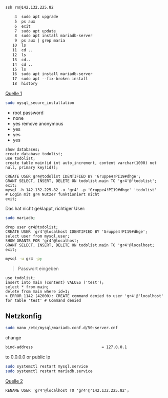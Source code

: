 ```cmd
ssh rn@142.132.225.82
```

```txt
    4  sudo apt upgrade
    5  ps aux
    6  exit
    7  sudo apt update
    8  sudo apt install mariadb-server
    9  ps aux | grep maria
   10  ls
   11  cd ..
   12  ls
   13  cd..
   14  cd ..
   15  ls
   16  sudo apt install mariadb-server
   17  sudo apt --fix-broken install
   18  history
```

[Quelle 1](https://www.digitalocean.com/community/tutorials/how-to-install-mariadb-on-ubuntu-20-04-de)

```bash
sudo mysql_secure_installation
```

- root password
- none
- yes remove anonymous
- yes
- yes
- yes

```mysql
show databases;
create database todolist;
use todolist;
create table main(id int auto_increment, content varchar(1000) not null, primary key(id));

CREATE USER gr4@todolist IDENTIFIED BY 'Gruppe4!PI19#dhge';
GRANT SELECT, INSERT, DELETE ON todolist.main TO 'gr4'@'todolist';
exit;
mysql -h 142.132.225.82 -u 'gr4' -p 'Gruppe4!PI19#dhge' 'todolist'
# Login mit gr4 Nutzer funktioniert nicht
exit;
```
Das hat nicht geklappt, richtiger User:
```bash
sudo mariadb;
```
```mysql
drop user gr4@todolist;
CREATE USER 'gr4'@localhost IDENTIFIED BY 'Gruppe4!PI19#dhge';
select user from mysql.user;
SHOW GRANTS FOR 'gr4'@localhost;
GRANT SELECT, INSERT, DELETE ON todolist.main TO 'gr4'@localhost;
exit;
```
```bash
mysql -u gr4 -p;
```
> Passwort eingeben
```mysql
use todolist;
insert into main (content) VALUES ('test');
select * from main;
delete from main where id=1;
> ERROR 1142 (42000): CREATE command denied to user 'gr4'@'localhost' for table 'test' # Command denied
```
## Netzkonfig

```bash
sudo nano /etc/mysql/mariadb.conf.d/50-server.cnf
```
change
```txt
bind-address                              = 127.0.0.1
```
to
0.0.0.0 or public Ip
```bash
sudo systemctl restart mysql.service
sudo systemctl restart mariadb.service
```

[Quelle 2](https://www.digitalocean.com/community/tutorials/how-to-allow-remote-access-to-mysql)

```mysql
RENAME USER 'gr4'@localhost TO 'gr4'@'142.132.225.82';
```
